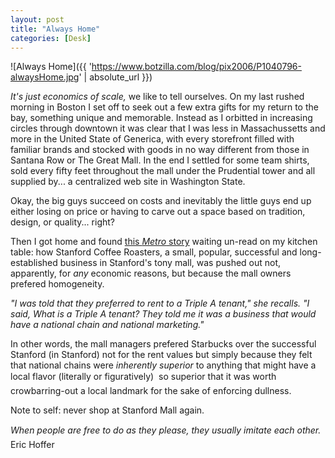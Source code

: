 ```yaml
---
layout: post
title: "Always Home"
categories: [Desk]
---
```



![Always Home]({{ 'https://www.botzilla.com/blog/pix2006/P1040796-alwaysHome.jpg' | absolute_url }})


<i>It's just economics of scale,</i> we like to tell ourselves. On my last rushed morning in Boston I set off to seek out a few extra gifts for my return to the bay, something unique and memorable. Instead as I orbitted in increasing circles through downtown it was clear that I was less in Massachussetts and more in the United State of Generica, with every storefront filled with familiar brands and stocked with goods in no way different from those in Santana Row or The Great Mall. In the end I settled for some team shirts, sold every fifty feet throughout the mall under the Prudential tower and all supplied by... a centralized web site in Washington State.

Okay, the big guys succeed on costs and inevitably the little guys end up either losing on price or having to carve out a space based on tradition, design, or quality... right?

Then I got home and found <a href="http://www.metroactive.com/metro/07.26.06/stanford-shopping-center-0630.html">this <cite>Metro</cite> story</a> waiting un-read on my kitchen table: how Stanford Coffee Roasters, a small, popular, successful and long-established business in Stanford's tony mall, was pushed out not, apparently, for <i>any</i> economic reasons, but because the mall owners prefered homogeneity.

<i>"I was told that they preferred to rent to a Triple A tenant," she recalls. "I said, What is a Triple A tenant? They told me it was a business that would have a national chain and national marketing."</i>

In other words, the mall managers prefered Starbucks over the successful Stanford (in Stanford) not for the rent values but simply because they felt that national chains were <i>inherently superior</i> to anything that might have a local flavor (literally or figuratively) &#151; so superior that it was worth crowbarring-out a local landmark for the sake of enforcing dullness.

Note to self: never shop at Stanford Mall again.

<i>When people are free to do as they please, they usually imitate each other.</i> &#151; Eric Hoffer
